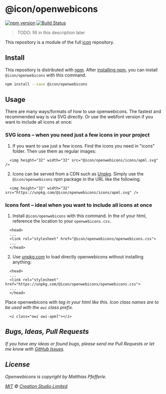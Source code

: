 # @icon/openwebicons

[![npm version](https://img.shields.io/npm/v/@icon/openwebicons.svg)](https://www.npmjs.org/package/@icon/openwebicons)
[![Build Status](https://travis-ci.org/icon/icon.svg?branch=master)](https://travis-ci.org/icon/icon)

> TODO: fill in this description later

This repository is a module of the full [icon][icon] repository.

## Install

This repository is distributed with [npm]. After [installing npm][install-npm], you can install `@icon/openwebicons` with this command.

```bash
npm install --save @icon/openwebicons
```

## Usage

There are many ways/formats of how to use openwebicons. The fastest and recommended way is via SVG directly. Or use the webfont version if you want to include all icons at once:

### SVG icons – when you need just a few icons in your project

  1. If you want to use just a few icons. Find the icons you need in "icons" folder. Then use them as regular images:

```
  <img height="32" width="32" src="@icon/openwebicons/icons/apml.svg" />
```

  2. Icons can be served from a CDN such as [Unpkg][Unpkg]. Simply use the `@icon/openwebicons` npm package in the URL like the following:

```
  <img height="32" width="32" src="https://unpkg.com/@icon/openwebicons/icons/apml.svg" />
```

### Icons font – ideal when you want to include all icons at once

  1. Install `@icon/openwebicons` with this command. In the <head> of your html, reference the location to your `openwebicons.css`.

```
  <head>
  ...
  <link rel="stylesheet" href="@icon/openwebicons/openwebicons.css">
  ...
  </head>
```

  2. Use [unpkg.com][Unpkg] to load directly openwebicons without installing anything:

```
  <head>
  ...
  <link rel="stylesheet" href="https://unpkg.com/@icon/openwebicons/openwebicons.css">
  ...
  </head>
```

  Place openwebicons with <i> tag in your html like this. Icon class names are to be used with the `owi` class prefix.

```
  <i class="owi owi-apml"></i>
```


## Bugs, Ideas, Pull Requests

If you have any ideas or found bugs, please send me Pull Requests or let me know with [GitHub Issues][github issues].

## License

Openwebicons is copyright by Matthias Pfefferle.

[MIT](./LICENSE) &copy; [Creation Studio Limited](https://creationstudio.com/)

[icon]: https://github.com/icon/icon
[docs]: http://icon.github.io/
[npm]: https://www.npmjs.com/
[install-npm]: https://docs.npmjs.com/getting-started/installing-node
[sass]: http://sass-lang.com/
[github issues]: https://github.com/thecreation/icons/issues
[Unpkg]: https://unpkg.com